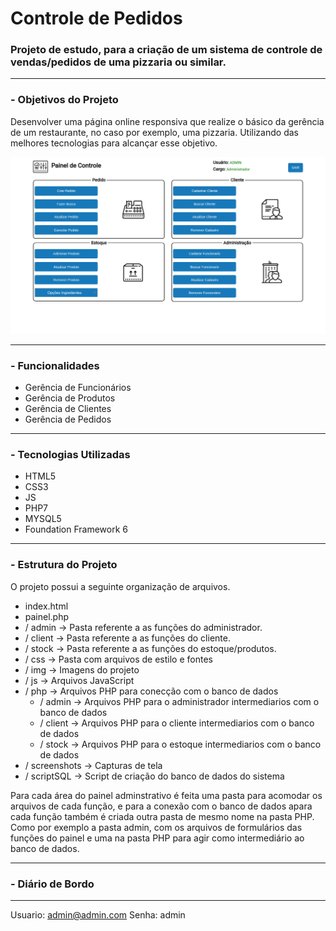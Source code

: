 # Controle de Pedidos
### Projeto de estudo, para a criação de um sistema de controle de vendas/pedidos de uma pizzaria ou similar.

---
### - Objetivos do Projeto

Desenvolver uma página online responsiva que realize o básico da gerência de um restaurante, no caso por exemplo, uma pizzaria. Utilizando das melhores tecnologias para alcançar esse objetivo.

![Painel](/screenshots/painel.png)

---

### - Funcionalidades

  * Gerência de Funcionários
  * Gerência de Produtos
  * Gerência de Clientes
  * Gerência de Pedidos

---
### - Tecnologias Utilizadas

* HTML5
* CSS3
* JS
* PHP7
* MYSQL5
* Foundation Framework 6

---
### - Estrutura do Projeto

O projeto possui a seguinte organização de arquivos.

* index.html
* painel.php
* / admin           -> Pasta referente a as funções do administrador.
* / client          -> Pasta referente a as funções do cliente.
* / stock           -> Pasta referente a as funções do estoque/produtos.
* / css             -> Pasta com arquivos de estilo e fontes
* / img             -> Imagens do projeto
* / js              -> Arquivos JavaScript
* / php             -> Arquivos PHP para conecção com o banco de dados
  * / admin           -> Arquivos PHP para o administrador intermediarios com o banco de dados
  * / client          -> Arquivos PHP para o cliente intermediarios com o banco de dados
  * / stock           -> Arquivos PHP para o estoque intermediarios com o banco de dados
* / screenshots     -> Capturas de tela
* / scriptSQL        -> Script de criação do banco de dados do sistema

Para cada área do painel adminstrativo é feita uma pasta para acomodar os arquivos de cada função, e para a conexão com o banco de dados apara cada função também é criada outra pasta de mesmo nome na pasta PHP. Como por exemplo a pasta admin, com os arquivos de formulários das funções do painel e uma na pasta PHP para agir como intermediário ao banco de dados.

---

### - Diário de Bordo

---

Usuario: admin@admin.com
Senha: admin
